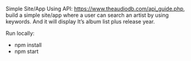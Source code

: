 Simple Site/App
Using API: https://www.theaudiodb.com/api_guide.php, build a simple site/app where a user can search an artist by using keywords. And it will display It’s album list plus release year.



Run locally:
- npm install
- npm start 



